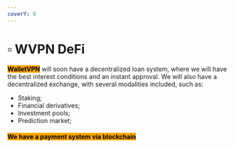 ```yaml
---
coverY: 0
---
```


# ▫ WVPN DeFi

<mark style="background-color:orange;">**WalletVPN**</mark> will soon have a decentralized loan system, where we will have the best interest conditions and an instant approval. We will also have a decentralized exchange, with several modalities included, such as:

* Staking;&#x20;
* Financial derivatives;&#x20;
* Investment pools;&#x20;
* Prediction market;

#### <mark style="background-color:orange;">We have a payment system via blockchain</mark>
